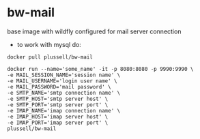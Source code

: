 # bw-mail
base image with wildfly configured for mail server connection

* to work with mysql do:

```
docker pull plussell/bw-mail
```

```
docker run --name='some_name' -it -p 8080:8080 -p 9990:9990 \
-e MAIL_SESSION_NAME='session name' \
-e MAIL_USERNAME='login user name' \
-e MAIL_PASSWORD='mail password' \
-e SMTP_NAME='smtp connection name' \
-e SMTP_HOST='smtp server host' \
-e SMTP_PORT='smtp server port' \
-e IMAP_NAME='imap connection name' \
-e IMAP_HOST='imap server host' \
-e IMAP_PORT='imap server port' \
plussell/bw-mail
```
